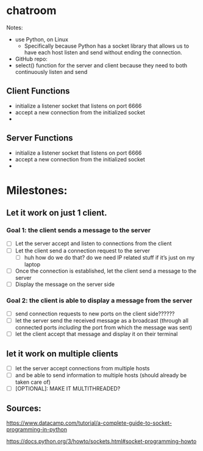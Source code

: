 # chatroom

Notes: 

- use Python, on Linux
    - Specifically because Python has a socket library that allows us to have each host listen and send without ending the connection.
- GitHub repo:
- select() function for the server and client because they need to both continuously listen and send

## Client Functions
- initialize a listener socket that listens on port 6666
- accept a new connection from the initialized socket
- 

## Server Functions
- initialize a listener socket that listens on port 6666
- accept a new connection from the initialized socket
- 

# Milestones:

## Let it work on just 1 client.

### Goal 1: the client sends a message to the server

- [ ]  Let the server accept and listen to connections from the client
- [ ]  Let the client send a connection request to the server
    - [ ]  huh how do we do that? do we need IP related stuff if it’s just on my laptop
- [ ]  Once the connection is established, let the client send a message to the server
- [ ]  Display the message on the server side

### Goal 2: the client is able to display a message from the server

- [ ]  send connection requests to new ports on the client side??????
- [ ]  let the server send the received message as a broadcast (through all connected ports *including* the port from which the message was sent)
- [ ]  let the client accept that message and display it on their terminal

## let it work on multiple clients

- [ ]  let the server accept connections from multiple hosts
- [ ]  and be able to send information to multiple hosts (should already be taken care of)
- [ ]  [OPTIONAL]: MAKE IT MULTITHREADED?

## Sources:

https://www.datacamp.com/tutorial/a-complete-guide-to-socket-programming-in-python

https://docs.python.org/3/howto/sockets.html#socket-programming-howto
